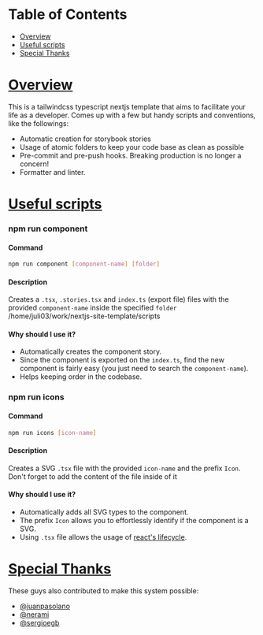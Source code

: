 # Table of Contents

- [Overview](#overview 'Go to overview')
- [Useful scripts](#useful-scripts 'Go to useful-scripts')
- [Special Thanks](#spacial-thanks 'Go to spacial-thanks')

# [Overview](#overview 'Go to overview')

This is a tailwindcss typescript nextjs template that aims to facilitate your life as a developer. Comes up with a few but handy scripts and conventions, like the followings:

- Automatic creation for storybook stories
- Usage of atomic folders to keep your code base as clean as possible
- Pre-commit and pre-push hooks. Breaking production is no longer a concern!
- Formatter and linter.

# [Useful scripts](#useful-scripts 'Go to useful-scripts')

### npm run component

#### Command

```sh
npm run component [component-name] [folder]
```

#### Description

Creates a `.tsx`, `.stories.tsx` and `index.ts` (export file) files with the provided `component-name` inside the specified `folder`
/home/juli03/work/nextjs-site-template/scripts

#### Why should I use it?

- Automatically creates the component story.
- Since the component is exported on the `index.ts`, find the new component is fairly easy (you just need to search the `component-name`).
- Helps keeping order in the codebase.

### npm run icons

#### Command

```sh
npm run icons [icon-name]
```

#### Description

Creates a SVG `.tsx` file with the provided `icon-name` and the prefix `Icon`. Don't forget to add the content of the file inside of it

#### Why should I use it?

- Automatically adds all SVG types to the component.
- The prefix `Icon` allows you to effortlessly identify if the component is a SVG.
- Using `.tsx` file allows the usage of [react's lifecycle](https://reactjs.org/docs/state-and-lifecycle.html).

# [Special Thanks](#special-thanks 'Go to spacial-thanks')

These guys also contributed to make this system possible:

- [@juanpasolano](https://github.com/juanpasolano)
- [@nerami](https://github.com/nerami)
- [@sergioegb](https://github.com/sergioegb)
